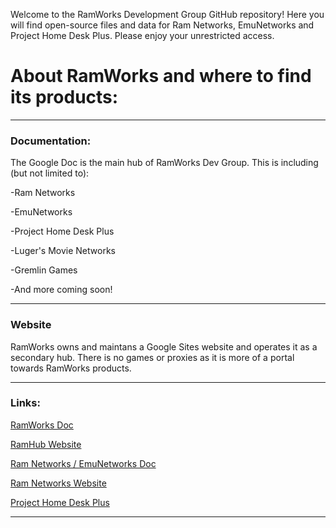 Welcome to the RamWorks Development Group GitHub repository! Here you will find open-source files and data for Ram Networks, EmuNetworks and Project Home Desk Plus. Please enjoy your unrestricted access.

<h1> About RamWorks and where to find its products:</h1>
<hr>
<h3> Documentation:</h3>
The Google Doc is the main hub of RamWorks Dev Group. This is including (but not limited to): 


-Ram Networks

-EmuNetworks

-Project Home Desk Plus

-Luger's Movie Networks

-Gremlin Games

-And more coming soon!

<hr>
<h3> Website</h3>
RamWorks owns and maintans a Google Sites website and operates it as a secondary hub. There is no games or proxies as it is more of a portal towards RamWorks products.
<hr>
<h3> Links:</h3>

[RamWorks Doc](https://docs.google.com/document/d/11y5BUPsL6HhWeMI74lUrmz3LuhJDmK3_WaO8f6s-pWE/edit?usp=sharing)

[RamHub Website](https://sites.google.com/rockfordschools.org/ramhub-v1/home)

[Ram Networks / EmuNetworks Doc](https://docs.google.com/document/d/1ydL4e9SgtG7uq7abeRMiPnsGAM8oE_gsmIJvrykst_Y/edit)

[Ram Networks Website](https://sites.google.com/rockfordschools.org/ramnet/home)

[Project Home Desk Plus](https://sites.google.com/view/home-desk/home?authuser=0)
<hr>
